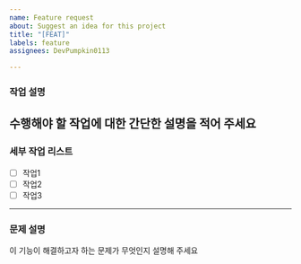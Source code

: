 ```yaml
---
name: Feature request
about: Suggest an idea for this project
title: "[FEAT]"
labels: feature
assignees: DevPumpkin0113

---
```


### 작업 설명
수행해야 할 작업에 대한 간단한 설명을 적어 주세요
--- 
### 세부 작업 리스트
- [ ] 작업1
- [ ] 작업2
- [ ] 작업3
---
### 문제 설명
이 기능이 해결하고자 하는 문제가 무엇인지 설명해 주세요
